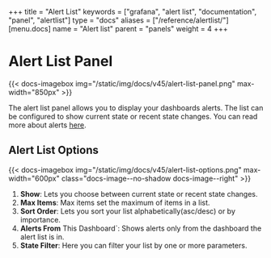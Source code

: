 +++
title = "Alert List"
keywords = ["grafana", "alert list", "documentation", "panel", "alertlist"]
type = "docs"
aliases = ["/reference/alertlist/"]
[menu.docs]
name = "Alert list"
parent = "panels"
weight = 4
+++


# Alert List Panel

{{< docs-imagebox img="/static/img/docs/v45/alert-list-panel.png" max-width="850px" >}}

The alert list panel allows you to display your dashboards alerts. The list can be configured to show current state or recent state changes. You can read  more about alerts [here](http://docs.grafana.org/alerting/rules).

## Alert List Options

{{< docs-imagebox img="/static/img/docs/v45/alert-list-options.png" max-width="600px" class="docs-image--no-shadow docs-image--right" >}}

1. **Show**: Lets you choose between current state or recent state changes.
2. **Max Items**: Max items set the maximum of items in a list.
3. **Sort Order**: Lets you sort your list alphabetically(asc/desc) or by importance.
4. **Alerts From** This Dashboard`: Shows alerts only from the dashboard the alert list is in.
5. **State Filter**: Here you can filter your list by one or more parameters.
